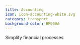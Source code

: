 ```yaml
---
title: Accounting
icon: icon-accounting-white.svg
category: transport
background-color: BF000A
---
```


Simplify financial processes

